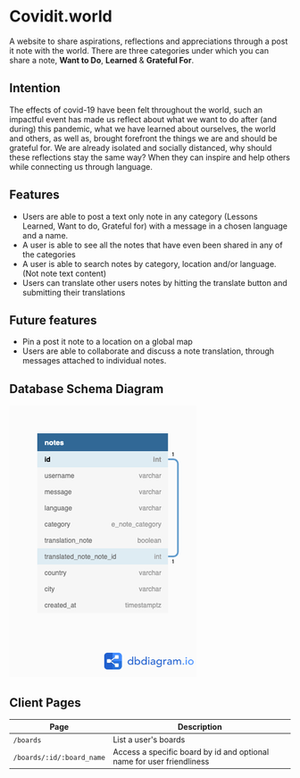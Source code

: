 # Covidit.world

A website to share aspirations, reflections and appreciations through a post it note with the world.
There are three categories under which you can share a note, **Want to Do**, **Learned** & **Grateful For**.

## Intention
The effects of covid-19 have been felt throughout the world, such an impactful event has made us reflect about what we want to do after (and during) this pandemic, what we have learned about ourselves, the world and others, as well as, brought forefront the things we are and should be grateful for. We are already isolated and socially distanced, why should these reflections stay the same way? When they can inspire and help others while connecting us through language.

## Features
* Users are able to post a text only note in any category (Lessons Learned, Want to do, Grateful for) with a message in a chosen language and a name.
* A user is able to see all the notes that have even been shared in any of the categories
* A user is able to search notes by category, location and/or language. (Not note text content)
* Users can translate other users notes by hitting the translate button and submitting their translations

## Future features
* Pin a post it note to a location on a global map
* Users are able to collaborate and discuss a note translation, through messages attached to individual notes.

## Database Schema Diagram
![covidit db schema diagram](./docs/assets/db-diagram.png)

## Client Pages

| Page                      | Description                                                           |
| ------------------------- | --------------------------------------------------------------------- |
| `/boards`                 | List a user's boards                                                  |
| `/boards/:id/:board_name` | Access a specific board by id and optional name for user friendliness |
